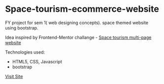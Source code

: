 # Space-tourism-ecommerce-website
FY project for sem 1( web designing concepts). space themed website using bootstrap.

Idea inspired by Frontend-Mentor challange - [Space tourism multi-page website](https://www.frontendmentor.io/challenges/space-tourism-multipage-website-gRWj1URZ3)

Technologies used:
- HTML5, CSS, Javascript
- bootstrap 


[Visit Site](https://space-tourism-ecommerce-website.vercel.app/) 
